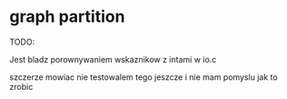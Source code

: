 # graph partition

TODO:

Jest bladz porownywaniem wskaznikow z intami w io.c

szczerze mowiac nie testowalem tego jeszcze i nie mam pomyslu jak to zrobic